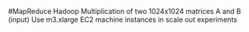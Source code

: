 #MapReduce Hadoop Multiplication of two 1024x1024 matrices A and B (input)
Use m3.xlarge EC2 machine instances in scale out experiments
